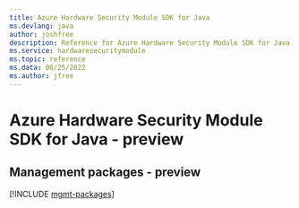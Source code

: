 ```yaml
---
title: Azure Hardware Security Module SDK for Java
ms.devlang: java
author: joshfree
description: Reference for Azure Hardware Security Module SDK for Java
ms.service: hardwaresecuritymodule
ms.topic: reference
ms.data: 08/25/2022
ms.author: jfree
---
```

# Azure Hardware Security Module SDK for Java - preview

## Management packages - preview
[!INCLUDE [mgmt-packages](hardware-security-module-mgmt-index.md)]